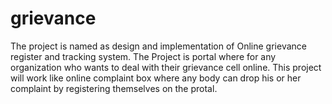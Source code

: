# grievance
The project is named as design and implementation of Online grievance register and tracking system. The Project is portal where for any organization who wants to deal with their grievance cell online. This project will work like online complaint box where any body can drop his or her complaint by registering themselves on the protal.
